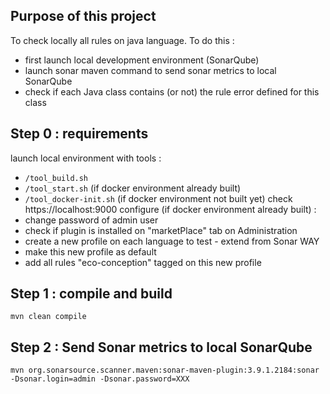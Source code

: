 Purpose of this project
---
To check locally all rules on java language.
To do this :
- first launch local development environment (SonarQube)
- launch sonar maven command to send sonar metrics to local SonarQube
- check if each Java class contains (or not) the rule error defined for this class

Step 0 : requirements
---

launch local environment with tools :
- `/tool_build.sh`
- `/tool_start.sh` (if docker environment already built)
- `/tool_docker-init.sh` (if docker environment not built yet)
check https://localhost:9000
configure (if docker environment already built) :
- change password of admin user
- check if plugin is installed on "marketPlace" tab on Administration
- create a new profile on each language to test - extend from Sonar WAY
- make this new profile as default
- add all rules "eco-conception" tagged on this new profile

Step 1 : compile and build
---

`mvn clean compile`

Step 2 : Send Sonar metrics to local SonarQube
---

`mvn org.sonarsource.scanner.maven:sonar-maven-plugin:3.9.1.2184:sonar -Dsonar.login=admin -Dsonar.password=XXX`

